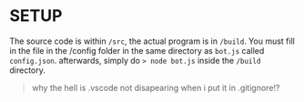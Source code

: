 # SETUP

The source code is within `/src`, the actual program is in `/build`.
You must fill in the file in the /config folder in the same directory as `bot.js`
called `config.json`. afterwards, simply do `> node bot.js` inside the `/build` directory.

> why the hell is .vscode not disapearing when i put it in .gitignore!?